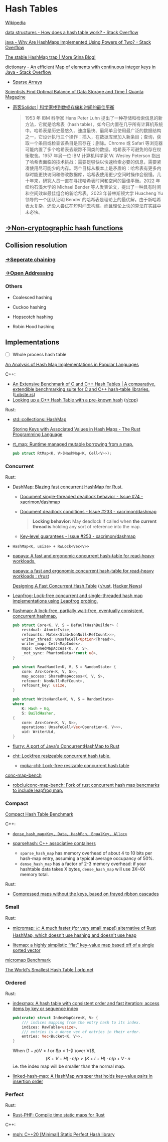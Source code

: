# Hash Tables
[Wikipedia](https://en.wikipedia.org/wiki/Hash_table)

[data structures - How does a hash table work? - Stack Overflow](https://stackoverflow.com/questions/730620/how-does-a-hash-table-work)

[java - Why Are HashMaps Implemented Using Powers of Two? - Stack Overflow](https://stackoverflow.com/questions/53526790/why-are-hashmaps-implemented-using-powers-of-two)

[The stable HashMap trap | More Stina Blog!](https://morestina.net/blog/1843/the-stable-hashmap-trap)

[dictionary - An efficient Map of elements with continuous integer keys in Java - Stack Overflow](https://stackoverflow.com/questions/55279761/an-efficient-map-of-elements-with-continuous-integer-keys-in-java)
- [Sparse Arrays](../Sparse/Arrays.md)

[Scientists Find Optimal Balance of Data Storage and Time | Quanta Magazine](https://www.quantamagazine.org/scientists-find-optimal-balance-of-data-storage-and-time-20240208/)
- [奇客Solidot | 科学家找到数据存储和时间的最佳平衡](https://www.solidot.org/story?sid=77340)

  > 1953 年 IBM 科学家 Hans Peter Luhn 提出了一种存储和检索信息的新方法，它就是哈希表（hash table），如今已内置在几乎所有计算机系统中。哈希表是历史最悠久、速度最快、最简单且使用最广泛的数据结构之一，它设计执行三个操作：插入，在数据库里加入新条目；查询，获取一个条目或检查该条目是否存在；删除。Chrome 或 Safari 等浏览器可能内置了多个哈希表去跟踪不同类的数据。哈希表不可避免的存在权衡取舍。1957 年另一位 IBM 计算机科学家 W. Wesley Peterson 指出了哈希表面临的技术挑战：需要足够快以快速检索必要的信息，需要紧凑使用尽可能少的内存。两个目标从根本上是矛盾的：哈希表有更多内存时能更快访问和修改数据库，哈希表使用更少空间时操作会很慢。几十年来，研究人员一直在寻找哈希表时间和空间的最佳平衡。2022 年纽约石溪大学的 Michael Bender 等人发表论文，提出了一种具有时间和空间效率最佳组合的新哈希表。2023 年普林斯顿大学 Huacheng Yu 领导的一个团队证明 Bender 的哈希表是理论上的最优解。由于新哈希表太复杂，还没人尝试在短时间去构建，而且理论上快的算法在实践中未必快。

## [→Non-cryptographic hash functions](https://github.com/Chaoses-Ib/Cryptology#non-cryptographic-hash-functions)

## Collision resolution
### [→Seperate chaining](Seperate%20Chaining.md)

### [→Open Addressing](Open%20Addressing.md)

### Others
- Coalesced hashing

- Cuckoo hashing

- Hopscotch hashing

- Robin Hood hashing

## Implementations
- [ ] Whole process hash table

[An Analysis of Hash Map Implementations in Popular Languages](https://rcoh.me/posts/hash-map-analysis/)

C++:
- [An Extensive Benchmark of C and C++ Hash Tables | A comparative, extendible benchmarking suite for C and C++ hash-table libraries.](https://jacksonallan.github.io/c_cpp_hash_tables_benchmark/) ([Lobste.rs](https://lobste.rs/s/agihne/extensive_benchmark_c_c_hash_tables))
- [Looking up a C++ Hash Table with a pre-known hash](https://ebadblog.com/looking-up-a-c++-hash-table-with-a-pre-known-hash) ([r/cpp](https://www.reddit.com/r/cpp/comments/1cy0mg9/looking_up_a_c_hash_table_with_a_preknown_hash/))

Rust:
- [std::collections::HashMap](https://doc.rust-lang.org/stable/std/collections/struct.HashMap.html)

  [Storing Keys with Associated Values in Hash Maps - The Rust Programming Language](https://doc.rust-lang.org/book/ch08-03-hash-maps.html)

- [rt_map: Runtime managed mutable borrowing from a map.](https://github.com/azriel91/rt_map)

  ```rust
  pub struct RtMap<K, V>(HashMap<K, Cell<V>>);
  ```

### Concurrent
Rust:
- [DashMap: Blazing fast concurrent HashMap for Rust.](https://github.com/xacrimon/dashmap)
  - [Document single-threaded deadlock behavior - Issue #74 - xacrimon/dashmap](https://github.com/xacrimon/dashmap/issues/74)
  - [Document deadlock conditions - Issue #233 - xacrimon/dashmap](https://github.com/xacrimon/dashmap/issues/233)

    > **Locking behavior:** May deadlock if called when **the current thread is** holding any sort of reference into the map.
  - [Key-level guarantees - Issue #253 - xacrimon/dashmap](https://github.com/xacrimon/dashmap/issues/253)

- `HashMap<K, usize> + RwLock<Vec<V>>`

- [papaya: A fast and ergonomic concurrent hash-table for read-heavy workloads.](https://github.com/ibraheemdev/papaya)

  [papaya: a fast and ergonomic concurrent hash-table for read-heavy workloads : r/rust](https://www.reddit.com/r/rust/comments/1dzrz31/papaya_a_fast_and_ergonomic_concurrent_hashtable/)

  [Designing A Fast Concurrent Hash Table](https://ibraheem.ca/posts/designing-papaya/) ([r/rust](https://www.reddit.com/r/rust/comments/1g0g4ac/designing_a_fast_concurrent_hash_table), [Hacker News](https://news.ycombinator.com/item?id=41798475))

- [Leapfrog: Lock-free concurrent and single-threaded hash map implementations using Leapfrog probing.](https://github.com/robclu/leapfrog)

- [flashmap: A lock-free, partially wait-free, eventually consistent, concurrent hashmap.](https://github.com/Cassy343/flashmap)

  ```rust
  pub struct Core<K, V, S = DefaultHashBuilder> {
      residual: AtomicIsize,
      refcounts: Mutex<Slab<NonNull<RefCount>>>,
      writer_thread: UnsafeCell<Option<Thread>>,
      writer_map: Cell<MapIndex>,
      maps: OwnedMapAccess<K, V, S>,
      _not_sync: PhantomData<*const u8>,
  }
  ```

  ```rust
  pub struct ReadHandle<K, V, S = RandomState> {
      core: Arc<Core<K, V, S>>,
      map_access: SharedMapAccess<K, V, S>,
      refcount: NonNull<RefCount>,
      refcount_key: usize,
  }
  ```

  ```rust
  pub struct WriteHandle<K, V, S = RandomState>
  where
      K: Hash + Eq,
      S: BuildHasher,
  {
      core: Arc<Core<K, V, S>>,
      operations: UnsafeCell<Vec<Operation<K, V>>>,
      uid: WriterUid,
  }
  ```

- [flurry: A port of Java's ConcurrentHashMap to Rust](https://github.com/jonhoo/flurry)

- [cht: Lockfree resizeable concurrent hash table.](https://github.com/Gregory-Meyer/cht)
  - [moka-cht: Lock-free resizable concurrent hash table](https://github.com/moka-rs/moka-cht)

[conc-map-bench](https://github.com/xacrimon/conc-map-bench)
- [robclu/conc-map-bench: Fork of rust concurrent hash map bencmarks to include leapfrog map.](https://github.com/robclu/conc-map-bench)

### Compact
[Compact Hash Table Benchmark](https://github.com/koeppl/hashbench)

C++:
- [`dense_hash_map<Key, Data, HashFcn, EqualKey, Alloc>`](https://goog-sparsehash.sourceforge.net/doc/dense_hash_map.html)

- [sparsehash: C++ associative containers](https://github.com/sparsehash/sparsehash)
  - `sparse_hash_map` has memory overhead of about 4 to 10 bits per hash-map entry, assuming a typical average occupancy of 50%.
  - `dense_hash_map` has a factor of 2-3 memory overhead: if your hashtable data takes X bytes, `dense_hash_map` will use 3X-4X memory total.

Rust:
- [Compressed maps without the keys, based on frayed ribbon cascades](https://github.com/bitwiseshiftleft/compressed_map)

### Small
Rust:
- [micromap: 📈 A much faster (for very small maps!) alternative of Rust HashMap, which doesn't use hashing and doesn't use heap](https://github.com/yegor256/micromap)

- [litemap: a highly simplistic “flat” key-value map based off of a single sorted vector](https://docs.rs/litemap/latest/litemap/)

[micromap Benchmark](https://github.com/yegor256/micromap#benchmark)

[The World's Smallest Hash Table | orlp.net](https://orlp.net/blog/worlds-smallest-hash-table/)

### Ordered
Rust:
- [indexmap: A hash table with consistent order and fast iteration; access items by key or sequence index](https://github.com/bluss/indexmap)

  ```rust
  pub(crate) struct IndexMapCore<K, V> {
      /// indices mapping from the entry hash to its index.
      indices: RawTable<usize>,
      /// entries is a dense vec of entries in their order.
      entries: Vec<Bucket<K, V>>,
  }
  ```
  When $(1-p)V > I$ or $p < 1-{I \over V}$,
  $$(K + V + H) \cdot n/p > (K + I + H) \cdot n/p + V \cdot n $$
  i.e. the index map will be smaller than the normal map.

- [linked-hash-map: A HashMap wrapper that holds key-value pairs in insertion order](https://github.com/contain-rs/linked-hash-map)

### Perfect
Rust:
- [Rust-PHF: Compile time static maps for Rust](https://github.com/rust-phf/rust-phf)

C++:
- [mph: C++20 \[Minimal\] Static Perfect Hash library](https://github.com/qlibs/mph)